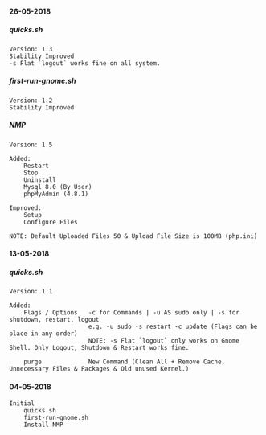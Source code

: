 #### 26-05-2018
##### quicks.sh
	Version: 1.3
	Stability Improved
	-s Flat `logout` works fine on all system.

##### first-run-gnome.sh
	Version: 1.2
	Stability Improved

##### NMP
	Version: 1.5

	Added:
		Restart
		Stop
		Uninstall
		Mysql 8.0 (By User)
		phpMyAdmin (4.8.1)

	Improved:
		Setup
		Configure Files

	NOTE: Default Uploaded Files 50 & Upload File Size is 100MB (php.ini)

#### 13-05-2018
##### quicks.sh
	Version: 1.1

	Added:
		Flags / Options   -c for Commands | -u AS sudo only | -s for shutdown, restart, logout
                          e.g. -u sudo -s restart -c update (Flags can be place in any order)
                          NOTE: -s Flat `logout` only works on Gnome Shell. Only Logout, Shutdown & Restart works fine.

		purge             New Command (Clean All + Remove Cache, Unnecessary Files & Packages & Old unused Kernel.)

#### 04-05-2018
    Initial
		quicks.sh
		first-run-gnome.sh
		Install NMP
